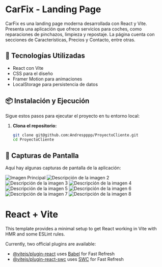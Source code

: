 # CarFix - Landing Page

CarFix es una landing page moderna desarrollada con React y Vite. Presenta una aplicación que ofrece servicios para coches, como reparaciones de pinchazos, limpieza y repostaje. La página cuenta con secciones de Características, Precios y Contacto, entre otras.

## 🚀 Tecnologías Utilizadas

- React con Vite
- CSS para el diseño
- Framer Motion para animaciones
- LocalStorage para persistencia de datos

## 📦 Instalación y Ejecución

Sigue estos pasos para ejecutar el proyecto en tu entorno local:

1. **Clona el repositorio:**
   ```bash
   git clone git@github.com:Andrespppp/ProyectoCliente.git
   cd ProyectoCliente
## 📸 Capturas de Pantalla

Aquí hay algunas capturas de pantalla de la aplicación:

![Imagen Principal](./public/images/1.png)
![Descripción de la imagen 2](./public/images/2.png)
![Descripción de la imagen 3](./publicimages//3.png)
![Descripción de la imagen 4](./public/images/4.png)
![Descripción de la imagen 5](./public/images/5.png)
![Descripción de la imagen 6](./public/images/6.png)
![Descripción de la imagen 7](./public/images/7.png)
![Descripción de la imagen 8](./public/images/8.png)


# React + Vite

This template provides a minimal setup to get React working in Vite with HMR and some ESLint rules.

Currently, two official plugins are available:

- [@vitejs/plugin-react](https://github.com/vitejs/vite-plugin-react/blob/main/packages/plugin-react/README.md) uses [Babel](https://babeljs.io/) for Fast Refresh
- [@vitejs/plugin-react-swc](https://github.com/vitejs/vite-plugin-react-swc) uses [SWC](https://swc.rs/) for Fast Refresh
